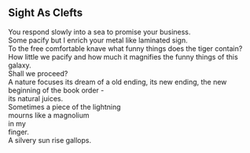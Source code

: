 Sight As Clefts
---------------
You respond slowly into a sea to promise your business.  
Some pacify but I enrich your metal like laminated sign.  
To the free comfortable knave what funny things does the tiger contain?  
How little we pacify and how much it magnifies the funny things of this galaxy.  
Shall we proceed?  
A nature focuses its dream of a old ending, its new ending, the new beginning of the book order -  
its natural juices.  
Sometimes a piece of the lightning  
mourns like a magnolium  
in my  
finger.  
A silvery sun rise gallops.  
